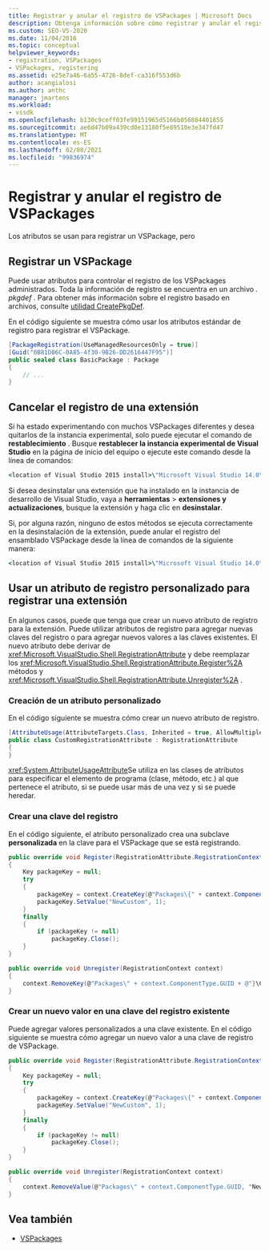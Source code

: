 ```yaml
---
title: Registrar y anular el registro de VSPackages | Microsoft Docs
description: Obtenga información sobre cómo registrar y anular el registro de VSPackages, incluidos los atributos que se usan y el archivo. pkgdef.
ms.custom: SEO-VS-2020
ms.date: 11/04/2016
ms.topic: conceptual
helpviewer_keywords:
- registration, VSPackages
- VSPackages, registering
ms.assetid: e25e7a46-6a55-4726-8def-ca316f553d6b
author: acangialosi
ms.author: anthc
manager: jmartens
ms.workload:
- vssdk
ms.openlocfilehash: b130c9ceff03fe99151965d5166b056884401855
ms.sourcegitcommit: ae6d47b09a439cd0e13180f5e89510e3e347fd47
ms.translationtype: MT
ms.contentlocale: es-ES
ms.lasthandoff: 02/08/2021
ms.locfileid: "99836974"
---
```

# <a name="register-and-unregister-vspackages"></a>Registrar y anular el registro de VSPackages
Los atributos se usan para registrar un VSPackage, pero

## <a name="register-a-vspackage"></a>Registrar un VSPackage
 Puede usar atributos para controlar el registro de los VSPackages administrados. Toda la información de registro se encuentra en un archivo *. pkgdef* . Para obtener más información sobre el registro basado en archivos, consulte [utilidad CreatePkgDef](../extensibility/internals/createpkgdef-utility.md).

 En el código siguiente se muestra cómo usar los atributos estándar de registro para registrar el VSPackage.

```csharp
[PackageRegistration(UseManagedResourcesOnly = true)]
[Guid("0B81D86C-0A85-4f30-9B26-DD2616447F95")]
public sealed class BasicPackage : Package
{
    // ...
}
```

## <a name="unregister-an-extension"></a>Cancelar el registro de una extensión
 Si ha estado experimentando con muchos VSPackages diferentes y desea quitarlos de la instancia experimental, solo puede ejecutar el comando de **restablecimiento** . Busque **restablecer la instancia experimental de Visual Studio** en la página de inicio del equipo o ejecute este comando desde la línea de comandos:

```cmd
<location of Visual Studio 2015 install>\"Microsoft Visual Studio 14.0\VSSDK\VisualStudioIntegration\Tools\Bin\CreateExpInstance.exe" /Reset /VSInstance=14.0 /RootSuffix=Exp
```

 Si desea desinstalar una extensión que ha instalado en la instancia de desarrollo de Visual Studio, vaya a **herramientas**  >  **extensiones y actualizaciones**, busque la extensión y haga clic en **desinstalar**.

 Si, por alguna razón, ninguno de estos métodos se ejecuta correctamente en la desinstalación de la extensión, puede anular el registro del ensamblado VSPackage desde la línea de comandos de la siguiente manera:

```cmd
<location of Visual Studio 2015 install>\"Microsoft Visual Studio 14.0\VSSDK\VisualStudioIntegration\Tools\Bin\regpkg" /unregister <pathToVSPackage assembly>
```

<a name="using-a-custom-registration-attribute-to-register-an-extension"></a>

## <a name="use-a-custom-registration-attribute-to-register-an-extension"></a>Usar un atributo de registro personalizado para registrar una extensión

En algunos casos, puede que tenga que crear un nuevo atributo de registro para la extensión. Puede utilizar atributos de registro para agregar nuevas claves del registro o para agregar nuevos valores a las claves existentes. El nuevo atributo debe derivar de <xref:Microsoft.VisualStudio.Shell.RegistrationAttribute> y debe reemplazar los <xref:Microsoft.VisualStudio.Shell.RegistrationAttribute.Register%2A> métodos y <xref:Microsoft.VisualStudio.Shell.RegistrationAttribute.Unregister%2A> .

### <a name="create-a-custom-attribute"></a>Creación de un atributo personalizado

En el código siguiente se muestra cómo crear un nuevo atributo de registro.

```csharp
[AttributeUsage(AttributeTargets.Class, Inherited = true, AllowMultiple = false)]
public class CustomRegistrationAttribute : RegistrationAttribute
{
}
```

 <xref:System.AttributeUsageAttribute>Se utiliza en las clases de atributos para especificar el elemento de programa (clase, método, etc.) al que pertenece el atributo, si se puede usar más de una vez y si se puede heredar.

### <a name="create-a-registry-key"></a>Crear una clave del registro

En el código siguiente, el atributo personalizado crea una subclave **personalizada** en la clave para el VSPackage que se está registrando.

```csharp
public override void Register(RegistrationAttribute.RegistrationContext context)
{
    Key packageKey = null;
    try
    {
        packageKey = context.CreateKey(@"Packages\{" + context.ComponentType.GUID + @"}\Custom");
        packageKey.SetValue("NewCustom", 1);
    }
    finally
    {
        if (packageKey != null)
            packageKey.Close();
    }
}

public override void Unregister(RegistrationContext context)
{
    context.RemoveKey(@"Packages\" + context.ComponentType.GUID + @"}\Custom");
}
```

### <a name="create-a-new-value-under-an-existing-registry-key"></a>Crear un nuevo valor en una clave del registro existente

Puede agregar valores personalizados a una clave existente. En el código siguiente se muestra cómo agregar un nuevo valor a una clave de registro de VSPackage.

```csharp
public override void Register(RegistrationAttribute.RegistrationContext context)
{
    Key packageKey = null;
    try
    {
        packageKey = context.CreateKey(@"Packages\{" + context.ComponentType.GUID + "}");
        packageKey.SetValue("NewCustom", 1);
    }
    finally
    {
        if (packageKey != null)
            packageKey.Close();
    }
}

public override void Unregister(RegistrationContext context)
{
    context.RemoveValue(@"Packages\" + context.ComponentType.GUID, "NewCustom");
}
```

## <a name="see-also"></a>Vea también
- [VSPackages](../extensibility/internals/vspackages.md)
